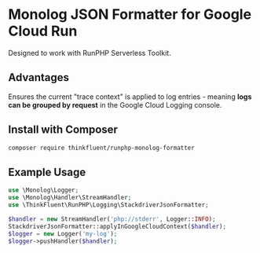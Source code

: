 # Monolog JSON Formatter for Google Cloud Run

Designed to work with RunPHP Serverless Toolkit.

## Advantages

Ensures the current "trace context" is applied to log entries - meaning **logs can be grouped by request** in the Google Cloud Logging console.

## Install with Composer

```bash
composer require thinkfluent/runphp-monolog-formatter
```

## Example Usage

```php
use \Monolog\Logger;
use \Monolog\Handler\StreamHandler;
use \ThinkFluent\RunPHP\Logging\StackdriverJsonFormatter;

$handler = new StreamHandler('php://stderr', Logger::INFO);
StackdriverJsonFormatter::applyInGoogleCloudContext($handler);
$logger = new Logger('my-log');
$logger->pushHandler($handler);
```